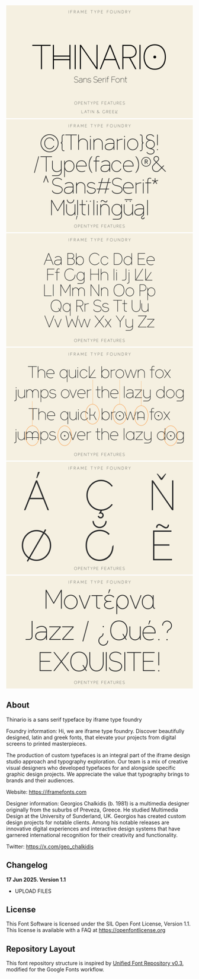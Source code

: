 
![Sample Image](documentation/THINARIO-01.png)
![Sample Image](documentation/THINARIO-02.png)
![Sample Image](documentation/THINARIO-03.png)
![Sample Image](documentation/THINARIO-04.png)
![Sample Image](documentation/THINARIO-05.png)
![Sample Image](documentation/THINARIO-06.png)


## About

Thinario is a sans serif typeface by iframe type foundry

Foundry information:
Hi, we are iframe type foundry.
Discover beautifully designed, latin and greek fonts, that elevate your projects from digital screens to printed masterpieces.

The production of custom typefaces is an integral part of the iframe design studio approach and typography exploration. Our team is a mix of creative visual designers who developed typefaces for and alongside specific graphic design projects. We appreciate the value that typography brings to brands and their audiences.

Website: https://iframefonts.com

Designer information:
Georgios Chalkidis (b. 1981) is a multimedia designer originally from the suburbs of Preveza, Greece. He studied Multimedia Design at the University of Sunderland, UK. Georgios has created custom design projects for notable clients. Among his notable releases are innovative digital experiences and interactive design systems that have garnered international recognition for their creativity and functionality.

Twitter: https://x.com/geo_chalkidis

## Changelog

**17 Jun 2025. Version 1.1**
- UPLOAD FILES

## License

This Font Software is licensed under the SIL Open Font License, Version 1.1.
This license is available with a FAQ at https://openfontlicense.org

## Repository Layout

This font repository structure is inspired by [Unified Font Repository v0.3](https://github.com/unified-font-repository/Unified-Font-Repository), modified for the Google Fonts workflow.
